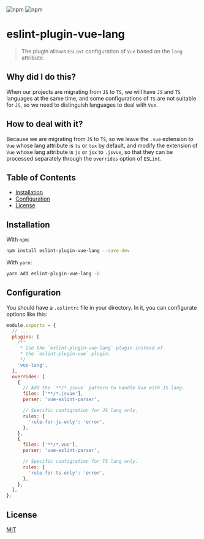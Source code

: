 ![npm](https://img.shields.io/npm/v/eslint-plugin-vue-lang)
![npm](https://img.shields.io/npm/dw/eslint-plugin-vue-lang)

# eslint-plugin-vue-lang

> The plugin allows `ESLint` configuration of `Vue` based on the `lang` attribute.

## Why did I do this?

When our projects are migrating from `JS` to `TS`, we will have `JS` and `TS` languages at the same time, and some configurations of `TS` are not suitable for `JS`, so we need to distinguish languages ​​to deal with `Vue`.

## How to deal with it?

Because we are migrating from `JS` to `TS`, so we leave the `.vue` extension to `Vue` whose lang attribute is `ts` or `tsx` by default, and modify the extension of `Vue` whose lang attribute is `js` or `jsx` to `.jsvue`, so that they can be processed separately through the `overrides` option of `ESLint`.

## Table of Contents

- [Installation](#installation)
- [Configuration](#configuration)
- [License](#license)

## <a name="installation"></a>Installation

With `npm`:

```sh
npm install eslint-plugin-vue-lang --save-dev
```

With `yarn`:

```sh
yarn add eslint-plugin-vue-lang -D
```

## <a name="configuration"></a>Configuration

You should have a `.eslintrc` file in your directory. In it, you can configurate options like this:

```js
module.exports = {
  // ...
  plugins: [
    /**
     * Use the `eslint-plugin-vue-lang` plugin instead of
     * the `eslint-plugin-vue` plugin.
     */
    'vue-lang',
  ],
  overrides: [
    {
      // Add the `**/*.jsvue` pattern to handle Vue with JS lang.
      files: ['**/*.jsvue'],
      parser: 'vue-eslint-parser',

      // Specific configration for JS lang only.
      rules: {
        'rule-for-js-only': 'error',
      },
    },
    {
      files: ['**/*.vue'],
      parser: 'vue-eslint-parser',

      // Specific configration for TS lang only.
      rules: {
        'rule-for-ts-only': 'error',
      },
    },
  ],
};
```

## <a name="license"></a>License

[MIT](./LICENSE)
